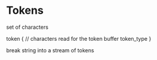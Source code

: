# Tokens

set of characters

token {
    // characters read for the token
    buffer
    token_type
}

break string into a stream of tokens
